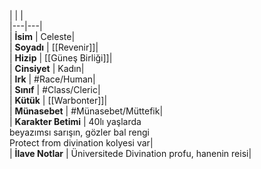 |  |  |<br>|---|---|<br>| **İsim** | Celeste|<br>| **Soyadı** | [[Revenir]]|<br>| **Hizip** | [[Güneş Birliği]]|<br>| **Cinsiyet** | Kadın|<br>| **Irk** | #Race/Human|<br>| **Sınıf** | #Class/Cleric|<br>| **Kütük** | [[Warbonter]]|<br>| **Münasebet** | #Münasebet/Müttefik|<br>| **Karakter Betimi** | 40lı yaşlarda<br>beyazımsı sarışın, gözler bal rengi<br>Protect from divination kolyesi var|<br>| **İlave Notlar** | Üniversitede Divination profu, hanenin reisi|<br>
